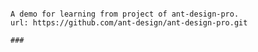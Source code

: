 ####
	A demo for learning from project of ant-design-pro.
	url: https://github.com/ant-design/ant-design-pro.git 

	###
